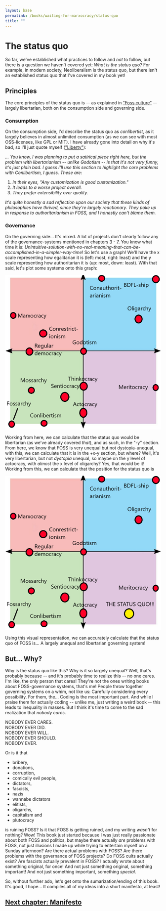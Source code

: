 ```yaml
---
layout: base
permalink: /books/waiting-for-marxocracy/status-quo
title: ""
---
```


# The status quo
So far, we've established what practices to follow and *not* to follow, but there
is a question we haven't covered yet: *What is the status quo?* For example, in
modern society, Neoliberalism is the status quo, but there isn't an established
status quo that I've covered in my book yet!

## Principles
The core principles of the status quo is -- as explained in ["Foss
culture"](/books/waiting-for-marxocracy/foss-culture) -- largely libertarian,
both on the consumption side and governing side.

### Consumption
On the consumption side, I'd describe the status quo as *conlibertist*, as it largely
believes in almost unlimited consumption (as we can see with most OSS-licenses, like
GPL or MIT). I have already gone into detail on why it's bad, so I'll just quote myself
(["Liberty"](/books/waiting-for-marxocracy/liberty)):

*... You know, I was planning to put a satirical piece right here, but the problem
with libertarianism -- unlike Godotism -- is that it's not very funny, it's just
plain bad. I guess I'll use this section to highlight the core problems with
Conlibertism, I guess. These are:*

1. *In their eyes, "Any customization is good customization."*
2. *It leads to a worse project overall.*
3. *They prefer extensibility over quality.*

*It's quite honestly a sad reflection upon our society that these kinds of
philosophies have thrived, since they're largely reactionary. They poke up in
response to authoritarianism in FOSS, and I honestly can't blame them.*

### Governance
On the governing side... It's mixed. A lot of projects don't clearly follow any
of the governance-systems mentioned in chapters [3](/books/waiting-for-marxocracy/communism) -
[7](/books/waiting-for-marxocracy/bdfl). You know what time it is:
*Unintuitive-solution-with-no-real-meaning-that-can-be-accomplished-in-a-simpler-way-time*!
So let's use a graph! We'll have the x scale representing how egalitarian it is (left: most,
right: least) and the y scale representing how authoritarian it is (up: most, down: least).
With that said, let's plot some systems onto this graph:

[![Governing system compass](/images/gov-comp.png)](/)

Working from here, we can calculate that the status quo would be libertarian (as we've
already covered *that*), and as such, in the "-y" section. From here, we know that FOSS
is very unequal but not dystopia-unequal, with this, we can calculate that it is in the
+x-y section, but where? Well, it's very libertarian, but not *dystopia* unequal, so
maybe on the y level of actocracy, with *almost* the x level of oligarchy? Yes, that
would be it! Working from this, we can calculate that the position for the status quo
is

[![*New* governing system compass](/images/new-gov-comp.png)](/)

Using this visual representation, we can accurately calculate that the status quo of
FOSS is... A largely unequal and libertarian governing system!

## But... Why?
Why is the status quo like this? Why is it so largely unequal? Well, that's probably because
-- and it's probably time to realize this -- no one cares. I'm like, the only person that cares!
They're not the ones writing books about FOSS-governance systems, that's me! People throw
together governing systems on a whim, not like us: Carefully considering every possibility.
For them, the... Coding is the most important part. And while I praise them for actually
coding -- unlike me, just writing a weird book -- this leads to inequality in masses. But
I think it's time to come to the sad realization that *nobody cares*.

NOBODY EVER CARES.  
NOBODY EVER DID.  
NOBODY EVER WILL.  
NOBODY EVER SHOULD.  
NOBODY EVER.

Or is it that
- bribery,
- donations,
- corruption,
- comically evil people,
- dictators,
- fascists,
- nazis
- wannabe dictators
- elitists,
- oligarchs,
- capitalism and
- plutocracy

is ruining FOSS? Is it that FOSS *is* getting ruined, and my writing *wasn't* for
nothing? Wow! This book just started because I was just really passionate about
both FOSS and politics, but maybe there actually *are* problems with FOSS, not just
illusions I made up while trying to entertain myself on a Sunday afternoon? Are there
actual problems with FOSS? Are there problems with the governance of FOSS projects?
Do FOSS cults actually exist? Are fascists actually prevalent in FOSS? I actually wrote
about something original, for once! And not just something original, something important!
And not just something important, something *special*.

So, without further ado, let's get onto the sumarization/ending of this book. It's good,
I hope... It compiles all of my ideas into a short manifesto, at least!

## [Next chapter: Manifesto](/books/waiting-for-marxocracy/manifesto)
